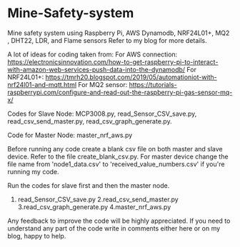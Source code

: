 # Mine-Safety-system
Mine safety system using Raspberry Pi, AWS Dynamodb, NRF24L01+, MQ2 , DHT22, LDR, and Flame sensors
Refer to my blog for more details.

A lot of ideas for coding taken from:
  For AWS connection: https://electronicsinnovation.com/how-to-get-raspberry-pi-to-interact-with-amazon-web-services-push-data-into-the-dynamodb/
  For NRF24L01+: https://tmrh20.blogspot.com/2019/05/automationiot-with-nrf24l01-and-mqtt.html
  For MQ2 sensor: https://tutorials-raspberrypi.com/configure-and-read-out-the-raspberry-pi-gas-sensor-mq-x/

Codes for Slave Node:
 MCP3008.py, read_Sensor_CSV_save.py, read_csv_send_master.py, read_csv_graph_generate.py.

Code for Master Node: master_nrf_aws.py

Before running any code create a blank csv file on both master and slave device. Refer to the file create_blank_csv.py.
For master device change the file name from 'node1_data.csv' to 'received_value_numbers.csv' if you're running my code.


Run the codes for slave first and then the master node.
  1. read_Sensor_CSV_save.py   2.read_csv_send_master.py  3.read_csv_graph_generate.py  4.master_nrf_aws.py

Any feedback to improve the code will be highly appreciated.
If you need to understand any part of the code write in comments either here or on my blog, happy to help.
